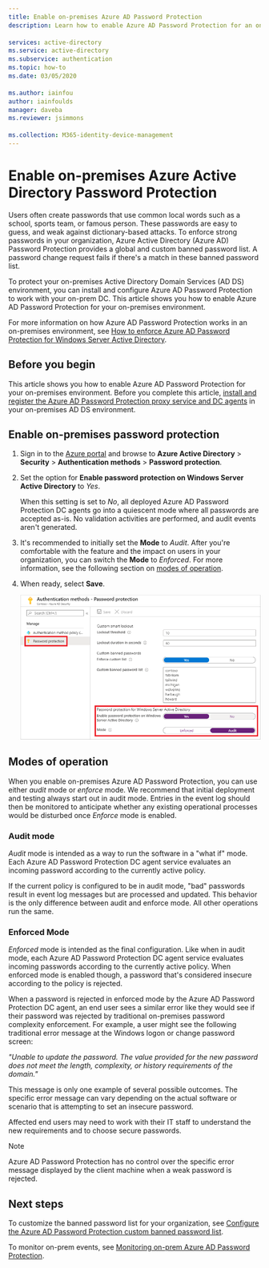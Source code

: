```yaml
---
title: Enable on-premises Azure AD Password Protection
description: Learn how to enable Azure AD Password Protection for an on-premises Active Directory Domain Services environment

services: active-directory
ms.service: active-directory
ms.subservice: authentication
ms.topic: how-to
ms.date: 03/05/2020

ms.author: iainfou
author: iainfoulds
manager: daveba
ms.reviewer: jsimmons

ms.collection: M365-identity-device-management
---
```

# Enable on-premises Azure Active Directory Password Protection

Users often create passwords that use common local words such as a school, sports team, or famous person. These passwords are easy to guess, and weak against dictionary-based attacks. To enforce strong passwords in your organization, Azure Active Directory (Azure AD) Password Protection provides a global and custom banned password list. A password change request fails if there's a match in these banned password list.

To protect your on-premises Active Directory Domain Services (AD DS) environment, you can install and configure Azure AD Password Protection to work with your on-prem DC. This article shows you how to enable Azure AD Password Protection for your on-premises environment.

For more information on how Azure AD Password Protection works in an on-premises environment, see [How to enforce Azure AD Password Protection for Windows Server Active Directory](concept-password-ban-bad-on-premises.md).

## Before you begin

This article shows you how to enable Azure AD Password Protection for your on-premises environment. Before you complete this article, [install and register the Azure AD Password Protection proxy service and DC agents](howto-password-ban-bad-on-premises-deploy.md) in your on-premises AD DS environment.

## Enable on-premises password protection

1. Sign in to the [Azure portal](https://portal.azure.com) and browse to **Azure Active Directory** > **Security** > **Authentication methods** > **Password protection**.
1. Set the option for **Enable password protection on Windows Server Active Directory** to *Yes*.

    When this setting is set to *No*, all deployed Azure AD Password Protection DC agents go into a quiescent mode where all passwords are accepted as-is. No validation activities are performed, and audit events aren't generated.

1. It's recommended to initially set the **Mode** to *Audit*. After you're comfortable with the feature and the impact on users in your organization, you can switch the **Mode** to *Enforced*. For more information, see the following section on [modes of operation](#modes-of-operation).
1. When ready, select **Save**.

    [![Enable on-premises password protection under Authentication Methods in the Azure portal](media/howto-password-ban-bad-on-premises-operations/enable-configure-custom-banned-passwords-cropped.png)](media/howto-password-ban-bad-on-premises-operations/enable-configure-custom-banned-passwords.png#lightbox)

## Modes of operation

When you enable on-premises Azure AD Password Protection, you can use either *audit* mode or *enforce* mode. We recommend that initial deployment and testing always start out in audit mode. Entries in the event log should then be monitored to anticipate whether any existing operational processes would be disturbed once *Enforce* mode is enabled.

### Audit mode

*Audit* mode is intended as a way to run the software in a "what if" mode. Each Azure AD Password Protection DC agent service evaluates an incoming password according to the currently active policy.

If the current policy is configured to be in audit mode, "bad" passwords result in event log messages but are processed and updated. This behavior is the only difference between audit and enforce mode. All other operations run the same.

### Enforced Mode

*Enforced* mode is intended as the final configuration. Like when in audit mode, each Azure AD Password Protection DC agent service evaluates incoming passwords according to the currently active policy. When enforced mode is enabled though, a password that's considered insecure according to the policy is rejected.

When a password is rejected in enforced mode by the Azure AD Password Protection DC agent, an end user sees a similar error like they would see if their password was rejected by traditional on-premises password complexity enforcement. For example, a user might see the following traditional error message at the Windows logon or change password screen:

*"Unable to update the password. The value provided for the new password does not meet the length, complexity, or history requirements of the domain."*

This message is only one example of several possible outcomes. The specific error message can vary depending on the actual software or scenario that is attempting to set an insecure password.

Affected end users may need to work with their IT staff to understand the new requirements and to choose secure passwords.

> [!NOTE]
> Azure AD Password Protection has no control over the specific error message displayed by the client machine when a weak password is rejected.

## Next steps

To customize the banned password list for your organization, see [Configure the Azure AD Password Protection custom banned password list](tutorial-configure-custom-password-protection.md).

To monitor on-prem events, see [Monitoring on-prem Azure AD Password Protection](howto-password-ban-bad-on-premises-monitor.md).
